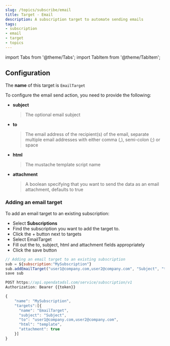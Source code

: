 ```yaml
---
slug: /topics/subscribe/email
title: Target - Email
description: A subscription target to automate sending emails
tags:
- subscription
- email
- target
- topics
---
```


import Tabs from '@theme/Tabs';
import TabItem from '@theme/TabItem';

## Configuration

The **name** of this target is ```EmailTarget```

To configure the email send action, you need to provide the following:
* **subject**
  > The optional email subject
* **to**
  > The email address of the recipient(s) of the email, separate multiple email addresses with either comma (,), semi-colon (;) or space
* **html**
  > The mustache template script name
* **attachment**
  > A boolean specifying that you want to send the data as an email attachment, defaults to true

### Adding an email target

To add an email target to an existing subscription:

<Tabs groupId="tool">
<TabItem value="portal" label="Web Portal" default>

* Select **Subscriptions**
* Find the subscription you want to add the target to.
* Click the + button next to targets
* Select EmailTarget
* Fill out the to, subject, html and attachment fields appropriately
* Click the save button


</TabItem>
<TabItem value="odsl" label="OpenDataDSL">

```js
// Adding an email target to an existing subscription
sub = ${subscription:"MySubscription"}
sub.addEmailTarget("user1@company.com,user2@company.com", "Subject", "template", true)
save sub
```

</TabItem>
<TabItem value="rest" label="REST API">

```js
POST https://api.opendatadsl.com/service/subscription/v1
Authorization: Bearer {{token}}

{
    "name": "MySubscription",
    "targets":[{
      "name": "EmailTarget",
      "subject": "Subject",
      "to": "user1@company.com,user2@company.com",
      "html": "template",
      "attachment": true
    }]
}
```

</TabItem>
</Tabs>

